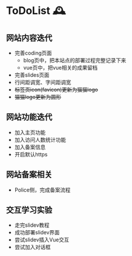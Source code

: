 # ToDoList :mantelpiece_clock:

## 网站内容迭代
- 完善coding页面
    - blog页中，把本站点的部署过程完整记录下来
    - vue页中，把vue相关的成果留档
- 完善slides页面
- 行间距调宽、字间距调宽
- ~~标签页icon(favicon)更新为猫猫logo~~
- ~~猫猫logo更新为圆形~~


## 网站功能迭代
- 加入主页功能
- 加入访问人数统计功能
- 加入备案信息
- 开启默认https

## 网站备案相关
- Police侧，完成备案流程

## 交互学习实验
- 走完slidev教程
- 成功部署slidev界面
- 尝试slidev插入Vue交互
- 尝试加入对话框
